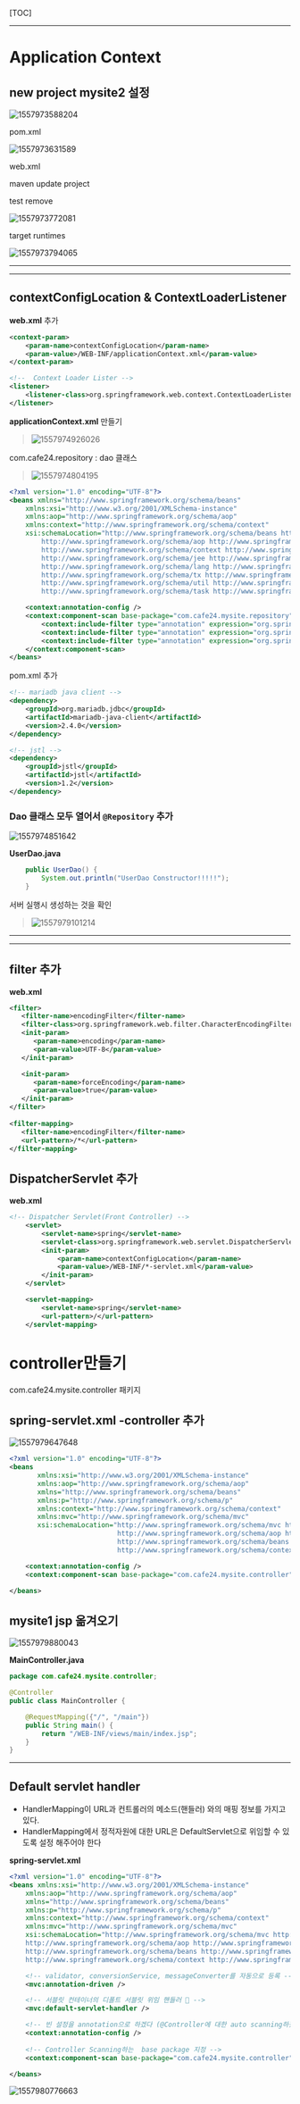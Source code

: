 [TOC]



---

# Application Context

## new project mysite2 설정

![1557973588204](assets/1557973588204.png)

pom.xml

![1557973631589](assets/1557973631589.png)

web.xml

maven update project

test remove

![1557973772081](assets/1557973772081.png)

target runtimes

![1557973794065](assets/1557973794065.png)

---



---

## contextConfigLocation & ContextLoaderListener

**web.xml** 추가

```xml
<context-param>
    <param-name>contextConfigLocation</param-name>
    <param-value>/WEB-INF/applicationContext.xml</param-value>
</context-param>

<!--  Context Loader Lister -->
<listener>
    <listener-class>org.springframework.web.context.ContextLoaderListener</listener-class>
</listener>
```



**applicationContext.xml** 만들기

> ![1557974926026](assets/1557974926026.png)

com.cafe24.repository : dao 클래스

> ![1557974804195](assets/1557974804195.png)

```xml
<?xml version="1.0" encoding="UTF-8"?>
<beans xmlns="http://www.springframework.org/schema/beans"
	xmlns:xsi="http://www.w3.org/2001/XMLSchema-instance"
	xmlns:aop="http://www.springframework.org/schema/aop"
	xmlns:context="http://www.springframework.org/schema/context"
	xsi:schemaLocation="http://www.springframework.org/schema/beans http://www.springframework.org/schema/beans/spring-beans.xsd
        http://www.springframework.org/schema/aop http://www.springframework.org/schema/aop/spring-aop.xsd
        http://www.springframework.org/schema/context http://www.springframework.org/schema/context/spring-context.xsd
        http://www.springframework.org/schema/jee http://www.springframework.org/schema/jee/spring-jee.xsd
        http://www.springframework.org/schema/lang http://www.springframework.org/schema/lang/spring-lang.xsd
        http://www.springframework.org/schema/tx http://www.springframework.org/schema/tx/spring-tx.xsd
        http://www.springframework.org/schema/util http://www.springframework.org/schema/util/spring-util.xsd
        http://www.springframework.org/schema/task http://www.springframework.org/schema/task/spring-task.xsd">

	<context:annotation-config />
	<context:component-scan base-package="com.cafe24.mysite.repository">
		<context:include-filter type="annotation" expression="org.springframework.stereotype.Repository" />
		<context:include-filter type="annotation" expression="org.springframework.stereotype.Service" />
		<context:include-filter type="annotation" expression="org.springframework.stereotype.Component" />
	</context:component-scan>
</beans>

```

pom.xml 추가

```xml
<!-- mariadb java client -->
<dependency>
    <groupId>org.mariadb.jdbc</groupId>
    <artifactId>mariadb-java-client</artifactId>
    <version>2.4.0</version>
</dependency> 

<!-- jstl --> 
<dependency>  
    <groupId>jstl</groupId>
    <artifactId>jstl</artifactId>
    <version>1.2</version>
</dependency> 
```

### Dao 클래스 모두 열어서 `@Repository` 추가

![1557974851642](assets/1557974851642.png)

**UserDao.java**

```java
	public UserDao() {
		System.out.println("UserDao Constructor!!!!!");
	} 
```

서버 실행시 생성하는 것을 확인

> ![1557979101214](assets/1557979101214.png)



---



---

## filter 추가

**web.xml**

```xml
<filter>
   <filter-name>encodingFilter</filter-name>
   <filter-class>org.springframework.web.filter.CharacterEncodingFilter</filter-class>
   <init-param>
      <param-name>encoding</param-name>
      <param-value>UTF-8</param-value>
   </init-param>

   <init-param>
      <param-name>forceEncoding</param-name>
      <param-value>true</param-value>
   </init-param>
</filter>  
   
<filter-mapping>
   <filter-name>encodingFilter</filter-name>
   <url-pattern>/*</url-pattern>
</filter-mapping>
```



## DispatcherServlet 추가

**web.xml**

```xml
<!-- Dispatcher Servlet(Front Controller) -->
	<servlet>
		<servlet-name>spring</servlet-name>
		<servlet-class>org.springframework.web.servlet.DispatcherServlet</servlet-class>
		<init-param>
			<param-name>contextConfigLocation</param-name>
			<param-value>/WEB-INF/*-servlet.xml</param-value>
		</init-param>
	</servlet>

	<servlet-mapping>
		<servlet-name>spring</servlet-name>
		<url-pattern>/</url-pattern>
	</servlet-mapping>
```



# controller만들기

com.cafe24.mysite.controller 패키지



## spring-servlet.xml -controller 추가

![1557979647648](assets/1557979647648.png)

```xml
<?xml version="1.0" encoding="UTF-8"?>
<beans
       xmlns:xsi="http://www.w3.org/2001/XMLSchema-instance"
       xmlns:aop="http://www.springframework.org/schema/aop" 
       xmlns="http://www.springframework.org/schema/beans"
       xmlns:p="http://www.springframework.org/schema/p" 
       xmlns:context="http://www.springframework.org/schema/context"
       xmlns:mvc="http://www.springframework.org/schema/mvc"
       xsi:schemaLocation="http://www.springframework.org/schema/mvc http://www.springframework.org/schema/mvc/spring-mvc.xsd
                           http://www.springframework.org/schema/aop http://www.springframework.org/schema/aop/spring-aop.xsd
                           http://www.springframework.org/schema/beans http://www.springframework.org/schema/beans/spring-beans.xsd
                           http://www.springframework.org/schema/context http://www.springframework.org/schema/context/spring-context.xsd">

    <context:annotation-config />
    <context:component-scan base-package="com.cafe24.mysite.controller" />

</beans>
```



## mysite1 jsp 옮겨오기

![1557979880043](assets/1557979880043.png)



**MainController.java**

```java
package com.cafe24.mysite.controller;

@Controller
public class MainController {

    @RequestMapping({"/", "/main"})
    public String main() {
        return "/WEB-INF/views/main/index.jsp";
    }
}
```



---



## Default servlet handler

- HandlerMapping이 URL과 컨트롤러의 메소드(핸들러) 와의 매핑 정보를 가지고 있다.
- HandlerMapping에서 정적자원에 대한 URL은 DefaultServlet으로 위임할 수 있도록 설정 해주어야 한다

**spring-servlet.xml**

```xml
<?xml version="1.0" encoding="UTF-8"?>
<beans xmlns:xsi="http://www.w3.org/2001/XMLSchema-instance"
	xmlns:aop="http://www.springframework.org/schema/aop"
	xmlns="http://www.springframework.org/schema/beans"
	xmlns:p="http://www.springframework.org/schema/p"
	xmlns:context="http://www.springframework.org/schema/context"
	xmlns:mvc="http://www.springframework.org/schema/mvc"
	xsi:schemaLocation="http://www.springframework.org/schema/mvc http://www.springframework.org/schema/mvc/spring-mvc.xsd
	http://www.springframework.org/schema/aop http://www.springframework.org/schema/aop/spring-aop.xsd
	http://www.springframework.org/schema/beans http://www.springframework.org/schema/beans/spring-beans.xsd
	http://www.springframework.org/schema/context http://www.springframework.org/schema/context/spring-context.xsd">

	<!-- validator, conversionService, messageConverter를 자동으로 등록 -->
	<mvc:annotation-driven />

	<!-- 서블릿 컨테이너의 디폴트 서블릿 위임 핸들러  -->
	<mvc:default-servlet-handler />

    <!-- 빈 설정을 annotation으로 하겠다 (@Controller에 대한 auto scanning하겠다)-->
	<context:annotation-config />
    
    <!-- Controller Scanning하는  base package 지정 -->
	<context:component-scan base-package="com.cafe24.mysite.controller" />

</beans>

```

![1557980776663](assets/1557980776663.png)



















































